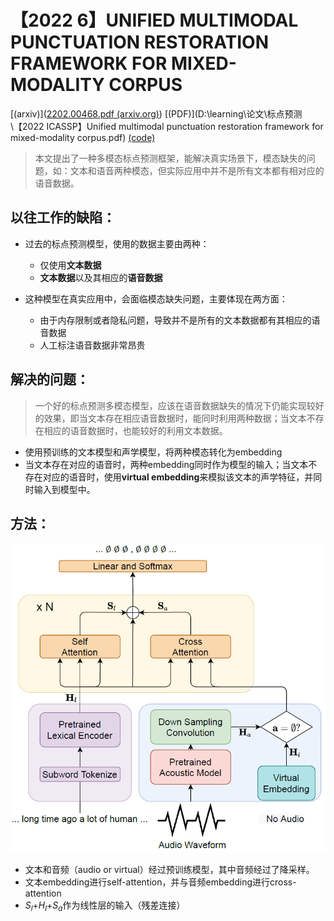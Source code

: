 # 【2022  6】UNIFIED MULTIMODAL PUNCTUATION RESTORATION FRAMEWORK FOR MIXED-MODALITY CORPUS

[(arxiv)]([2202.00468.pdf (arxiv.org)](https://arxiv.org/pdf/2202.00468.pdf)) [(PDF)](D:\learning\论文\标点预测\【2022 ICASSP】Unified multimodal punctuation restoration framework for mixed-modality corpus.pdf) [(code)](https://github.com/Yaoming95/UniPunc) 

> 本文提出了一种多模态标点预测框架，能解决真实场景下，模态缺失的问题，如：文本和语音两种模态，但实际应用中并不是所有文本都有相对应的语音数据。

## 以往工作的缺陷：

- 过去的标点预测模型，使用的数据主要由两种：
  - 仅使用**文本数据**
  - **文本数据**以及其相应的**语音数据**

- 这种模型在真实应用中，会面临模态缺失问题，主要体现在两方面：
  - 由于内存限制或者隐私问题，导致并不是所有的文本数据都有其相应的语音数据
  - 人工标注语音数据非常昂贵

## 解决的问题：

> 一个好的标点预测多模态模型，应该在语音数据缺失的情况下仍能实现较好的效果，即当文本存在相应语音数据时，能同时利用两种数据；当文本不存在相应的语音数据时，也能较好的利用文本数据。

- 使用预训练的文本模型和声学模型，将两种模态转化为embedding
- 当文本存在对应的语音时，两种embedding同时作为模型的输入；当文本不存在对应的语音时，使用**virtual embedding**来模拟该文本的声学特征，并同时输入到模型中。

## 方法：

<img src="图片/UniPunc.png" alt="UniPunc" style="zoom:80%;" />

- 文本和音频（audio or virtual）经过预训练模型，其中音频经过了降采样。
- 文本embedding进行self-attention，并与音频embedding进行cross-attention
- $S_l$+$H_l$+$S_a$作为线性层的输入（残差连接）